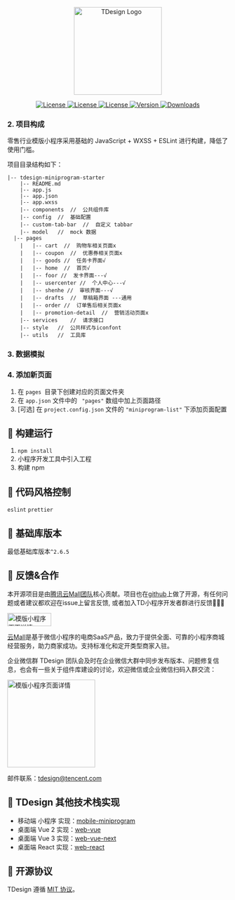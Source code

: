 <p align="center">
  <a href="https://tdesign.tencent.com/" target="_blank">
    <img alt="TDesign Logo" width="200" src="https://tdesign.gtimg.com/site/TDesign.png">
  </a>
</p>

<p align="center">
  <a href="https://img.shields.io/github/stars/Tencent/tdesign-miniprogram-starter-retail">
    <img src="https://img.shields.io/github/stars/Tencent/tdesign-miniprogram-starter-retail" alt="License">
  </a>  
  <a href="https://github.com/Tencent/tdesign-miniprogram-starter-retail/issues">
    <img src="https://img.shields.io/github/issues/Tencent/tdesign-miniprogram-starter-retail" alt="License">
  </a>  
  <a href="https://github.com/Tencent/tdesign-miniprogram-starter-retail/LICENSE">
    <img src="https://img.shields.io/github/license/Tencent/tdesign-miniprogram-starter-retail" alt="License">
  </a>
  <a href="https://www.npmjs.com/package/tdesign-miniprogram">
    <img src="https://img.shields.io/npm/v/tdesign-miniprogram.svg?sanitize=true" alt="Version">
  </a>
  <a href="https://www.npmjs.com/package/tdesign-miniprogram">
    <img src="https://img.shields.io/npm/dw/tdesign-miniprogram" alt="Downloads">
  </a>
</p>




### 2. 项目构成

零售行业模版小程序采用基础的 JavaScript + WXSS + ESLint 进行构建，降低了使用门槛。

项目目录结构如下：

```
|-- tdesign-miniprogram-starter
    |-- README.md
    |-- app.js
    |-- app.json
    |-- app.wxss
    |-- components	//	公共组件库
    |-- config	//	基础配置
    |-- custom-tab-bar	//	自定义 tabbar
    |-- model	//	mock 数据
  |-- pages
    |   |-- cart  //  购物车相关页面x
    |   |-- coupon  //  优惠券相关页面x
    |   |-- goods //  任务卡界面√ 
    |   |-- home  //  首页√
    |   |-- foor //  发卡界面---√
    |   |-- usercenter //  个人中心---√
    |   |-- shenhe //  审核界面---√
    |   |-- drafts  //  草稿箱界面 ---通用
    |   |-- order //  订单售后相关页面x
    |   |-- promotion-detail  //  营销活动页面x
    |-- services	//	请求接口
    |-- style	//	公共样式与iconfont
    |-- utils	//	工具库
```

### 3. 数据模拟



### 4. 添加新页面

1. 在 `pages `目录下创建对应的页面文件夹
2. 在 `app.json` 文件中的 ` "pages"` 数组中加上页面路径
3. [可选] 在 `project.config.json` 文件的 `"miniprogram-list"` 下添加页面配置

## :hammer: 构建运行

1. `npm install`
2. 小程序开发工具中引入工程
3. 构建 npm

## :art: 代码风格控制

`eslint` `prettier`

## :iphone: 基础库版本

最低基础库版本`^2.6.5`

## :dart: 反馈&合作

本开源项目是由[腾讯云Mall团队](https://ym.qq.com/)核心贡献。项目也在[github](https://github.com/Tencent/tdesign-miniprogram-starter-retail)上做了开源，有任何问题或者建议都欢迎在issue上留言反馈, 或者加入TD小程序开发者群进行反馈:star2::star2::star2:

<img src="https://cdn.qa.ym.qq.com/officical-site/assets/logo.png?auto=format&fit=max&w=384" width = "100" height = "30" alt="模版小程序页面详情" align=center />

[云Mall](https://ym.qq.com/)是基于微信小程序的电商SaaS产品，致力于提供全面、可靠的小程序商城经营服务，助力商家成功。支持标准化和定开类型商家入驻。

企业微信群
TDesign 团队会及时在企业微信大群中同步发布版本、问题修复信息，也会有一些关于组件库建设的讨论，欢迎微信或企业微信扫码入群交流：

<img src="https://oteam-tdesign-1258344706.cos.ap-guangzhou.myqcloud.com/site/doc/TDesign%20IM.png" width = "200" height = "200" alt="模版小程序页面详情" align=center />


邮件联系：tdesign@tencent.com

## :link: TDesign 其他技术栈实现

- 移动端 小程序 实现：[mobile-miniprogram](https://github.com/Tencent/tdesign-miniprogram)
- 桌面端 Vue 2 实现：[web-vue](https://github.com/Tencent/tdesign-vue)
- 桌面端 Vue 3 实现：[web-vue-next](https://github.com/Tencent/tdesign-vue-next)
- 桌面端 React 实现：[web-react](https://github.com/Tencent/tdesign-react)

## :page_with_curl: 开源协议

TDesign 遵循 [MIT 协议](https://github.com/Tencent/tdesign-miniprogram-starter-retail/LICENSE)。
